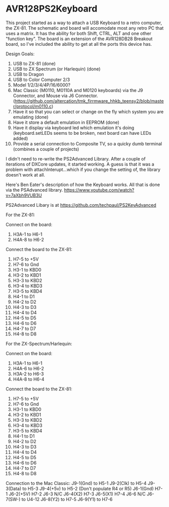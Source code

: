 # AVR128PS2Keyboard
This project started as a way to attach a USB Keyboard to a retro computer, the ZX-81. The schematic and board will
accomodate most any retro PC that uses a matrix. It has the ability for both Shift, CTRL, ALT and one other "function key". The board is an extension of the AVR128DB28 Breakout board, so I've included the ability to get at all the ports this device has.

Design Goals:
1. USB to ZX-81 (done)
1. USB to ZX Spectrum (or Harlequin) (done)
1. USB to Dragon
1. USB to Color Computer 2/3
1. Model 1/2/3/4/4P/16/6000? 
1. Mac Classic (M0110, M0110A and M0120 keyboards) via the J9 Connector, and Mouse via J6 Connector. (https://github.com/altercation/tmk_firrmware_hhkb_teensy2/blob/master/protocol/m0110.c)
1. Have it so that you can select or change on the fly which system you are emulating (done)
1. Have it store a default emulation in EEPROM (done)
1. Have it display via keyboard led which emulation it's doing (keyboard.setLEDs seems to be broken, next board can have LEDs added)
1. Provide a serial connection to Composite TV, so a quicky dumb terminal (combines a couple of projects)

I didn't need to re-write the PS2Advanced Library. After a couple of iterations of DXCore updates, 
it started working. A guess is that it was a problem with attachInterupt...which if you change the setting of, 
the library doesn't work at all.

Here's Ben Eater's description of how the Keyboard works. All that is done via the PSAdvanced library.
https://www.youtube.com/watch?v=7aXbh9VUB3U

PS2Advanced Libary is at https://github.com/techpaul/PS2KeyAdvanced

For the ZX-81:

Connect on the board:
1. H3A-1 to H6-1
1. H4A-8 to H6-2

Connect the board to the ZX-81:
1. H7-5 to +5V
1. H7-6 to Gnd
1. H3-1 to KBD0
1. H3-2 to KBD1
1. H3-3 to KBD2
1. H3-4 to KBD3
1. H3-5 to KBD4
1. H4-1 to D1
1. H4-2 to D2
1. H4-3 to D3
1. H4-4 to D4
1. H4-5 to D5
1. H4-6 to D6
1. H4-7 to D7
1. H4-8 to D8

For the ZX-Spectrum/Harlequin:

Connect on the board:
1. H3A-1 to H6-1
1. H4A-6 to H6-2
1. H3A-2 to H6-3
1. H4A-8 to H6-4

Connect the board to the ZX-81:
1. H7-5 to +5V
1. H7-6 to Gnd
1. H3-1 to KBD0
1. H3-2 to KBD1
1. H3-3 to KBD2
1. H3-4 to KBD3
1. H3-5 to KBD4
1. H4-1 to D1
1. H4-2 to D2
1. H4-3 to D3
1. H4-4 to D4
1. H4-5 to D5
1. H4-6 to D6
1. H4-7 to D7
1. H4-8 to D8

Connection to the Mac Classic:
J9-1(Gnd) to H5-1 
J9-2(Clk) to H5-4
J9-3(Data) to H5-3
J9-4(+5v) to H5-2 (Don't populate R4 or R5)
J6-1(Gnd) H7-1
J6-2(+5V) H7-2
J6-3 N/C
J6-4(X2) H7-3
J6-5(X1) H7-4
J6-6 N/C
J6-7(SW-) to U4-12
J6-8(Y2) to H7-5
J6-9(Y1) to H7-6
